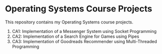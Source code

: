 # Operating Systems Course Projects
This repository contains my Operating Systems course projects.

1. CA1: Implementation of a Messenger System using Socket Programming
2. CA2: Implementation of a Search Engine for Games using Pipes
3. CA3: Implementation of Goodreads Recommender using Multi-Threaded Programming
